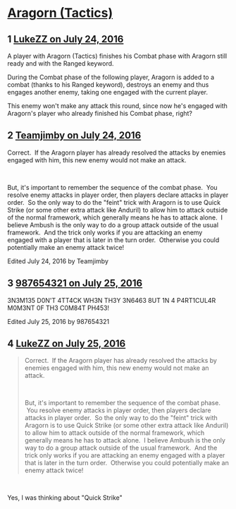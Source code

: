 # [Aragorn (Tactics)](https://community.fantasyflightgames.com/topic/225720-aragorn-tactics/)

## 1 [LukeZZ on July 24, 2016](https://community.fantasyflightgames.com/topic/225720-aragorn-tactics/?do=findComment&comment=2324847)

A player with Aragorn (Tactics) finishes his Combat phase with Aragorn still ready and with the Ranged keyword.

During the Combat phase of the following player, Aragorn is added to a combat (thanks to his Ranged keyword), destroys an enemy and thus engages another enemy, taking one engaged with the current player.

This enemy won't make any attack this round, since now he's engaged with Aragorn's player who already finished his Combat phase, right?

## 2 [Teamjimby on July 24, 2016](https://community.fantasyflightgames.com/topic/225720-aragorn-tactics/?do=findComment&comment=2324864)

Correct.  If the Aragorn player has already resolved the attacks by enemies engaged with him, this new enemy would not make an attack.  

 

But, it's important to remember the sequence of the combat phase.  You resolve enemy attacks in player order, then players declare attacks in player order.  So the only way to do the "feint" trick with Aragorn is to use Quick Strike (or some other extra attack like Anduril) to allow him to attack outside of the normal framework, which generally means he has to attack alone.  I believe Ambush is the only way to do a group attack outside of the usual framework.  And the trick only works if you are attacking an enemy engaged with a player that is later in the turn order.  Otherwise you could potentially make an enemy attack twice!

Edited July 24, 2016 by Teamjimby

## 3 [987654321 on July 25, 2016](https://community.fantasyflightgames.com/topic/225720-aragorn-tactics/?do=findComment&comment=2326123)

3N3M135 D0N'T 4TT4CK WH3N TH3Y 3N6463 8UT 1N 4 P4RT1CUL4R M0M3NT 0F TH3 C0M84T PH453!

Edited July 25, 2016 by 987654321

## 4 [LukeZZ on July 25, 2016](https://community.fantasyflightgames.com/topic/225720-aragorn-tactics/?do=findComment&comment=2326163)

> Correct.  If the Aragorn player has already resolved the attacks by enemies engaged with him, this new enemy would not make an attack.  
> 
>  
> 
> But, it's important to remember the sequence of the combat phase.  You resolve enemy attacks in player order, then players declare attacks in player order.  So the only way to do the "feint" trick with Aragorn is to use Quick Strike (or some other extra attack like Anduril) to allow him to attack outside of the normal framework, which generally means he has to attack alone.  I believe Ambush is the only way to do a group attack outside of the usual framework.  And the trick only works if you are attacking an enemy engaged with a player that is later in the turn order.  Otherwise you could potentially make an enemy attack twice!

 

Yes, I was thinking about "Quick Strike"

